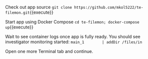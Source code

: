 Check out app source
`git clone https://github.com/mkol5222/te-filemon.git`{{execute}}

Start app using Docker Compose
`cd te-filemon; docker-compose up`{{execute}}

Wait to see container logs once app is fully ready.
You should see investigator monitoring started:
`main_1        | addDir /files/in`

Open one more Terminal tab and continue.